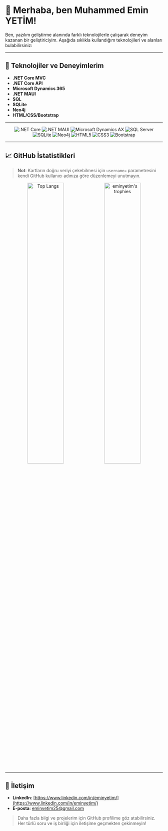
# 👋 Merhaba, ben Muhammed Emin YETİM!

Ben, yazılım geliştirme alanında farklı teknolojilerle çalışarak deneyim kazanan bir geliştiriciyim. Aşağıda sıklıkla kullandığım teknolojileri ve alanları bulabilirsiniz:

---

## 🚀 Teknolojiler ve Deneyimlerim

- **.NET Core MVC**  
- **.NET Core API**  
- **Microsoft Dynamics 365**  
- **.NET MAUI**  
- **SQL**  
- **SQLite**  
- **Neo4j**  
- **HTML/CSS/Bootstrap**

---

<p align="center">
  <!-- Dilerseniz align="left" ya da "right" şeklinde de kullanabilirsiniz. -->
  <img src="https://img.shields.io/badge/-ASP.NET%20Core-5C2D91?style=flat&logo=.net&logoColor=white" alt=".NET Core" />
  <img src="https://img.shields.io/badge/-NET%20MAUI-512BD4?style=flat&logo=.net&logoColor=white" alt=".NET MAUI" />
  <img src="https://img.shields.io/badge/-Dynamics%20AX-001E4F?style=flat&logo=microsoft&logoColor=white" alt="Microsoft Dynamics AX" />
  <img src="https://img.shields.io/badge/-SQL%20Server-CC2927?style=flat&logo=microsoft%20sql%20server&logoColor=white" alt="SQL Server" />
  <img src="https://img.shields.io/badge/-SQLite-003B57?style=flat&logo=sqlite&logoColor=white" alt="SQLite" />
  <img src="https://img.shields.io/badge/-Neo4j-008CC1?style=flat&logo=neo4j&logoColor=white" alt="Neo4j" />
  <img src="https://img.shields.io/badge/-HTML5-E34F26?style=flat&logo=html5&logoColor=white" alt="HTML5" />
  <img src="https://img.shields.io/badge/-CSS3-1572B6?style=flat&logo=css3&logoColor=white" alt="CSS3" />
  <img src="https://img.shields.io/badge/-Bootstrap-563D7C?style=flat&logo=bootstrap&logoColor=white" alt="Bootstrap" />
</p>

---

## 📈 GitHub İstatistikleri

> **Not**: Kartların doğru veriyi çekebilmesi için `username=` parametresini kendi GitHub kullanıcı adınıza göre düzenlemeyi unutmayın.


<p align="center">
  <img src="https://github-readme-stats.vercel.app/api/top-langs/?username=eminyetim&layout=compact&theme=radical" alt="Top Langs" width="48%" />
  <img src="https://github-profile-trophy.vercel.app/?username=eminyetim&theme=onedark&row=1&no-frame=true" alt="eminyetim's trophies" width="48%" />
</p>

---

## 🤝 İletişim

- **LinkedIn**: [https://www.linkedin.com/in/eminyetim/](https://www.linkedin.com/in/eminyetim/)
- **E-posta**: [eminyetim25@gmail.com](mailto:eminyetim25@gmail.com)

> Daha fazla bilgi ve projelerim için GitHub profilime göz atabilirsiniz. Her türlü soru ve iş birliği için iletişime geçmekten çekinmeyin!
